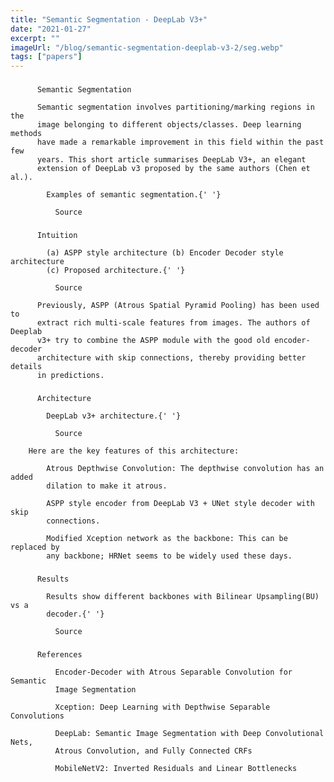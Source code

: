 ```yaml
---
title: "Semantic Segmentation - DeepLab V3+"
date: "2021-01-27"
excerpt: ""
imageUrl: "/blog/semantic-segmentation-deeplab-v3-2/seg.webp"
tags: ["papers"]
---
```


### 
          Semantic Segmentation

          Semantic segmentation involves partitioning/marking regions in the
          image belonging to different objects/classes. Deep learning methods
          have made a remarkable improvement in this field within the past few
          years. This short article summarises DeepLab V3+, an elegant
          extension of DeepLab v3 proposed by the same authors (Chen et al.).

            Examples of semantic segmentation.{' '}

              Source

### 
          Intuition

            (a) ASPP style architecture (b) Encoder Decoder style architecture
            (c) Proposed architecture.{' '}

              Source

          Previously, ASPP (Atrous Spatial Pyramid Pooling) has been used to
          extract rich multi-scale features from images. The authors of Deeplab
          v3+ try to combine the ASPP module with the good old encoder-decoder
          architecture with skip connections, thereby providing better details
          in predictions.

### 
          Architecture

            DeepLab v3+ architecture.{' '}

              Source

        Here are the key features of this architecture:

            Atrous Depthwise Convolution: The depthwise convolution has an added
            dilation to make it atrous.

            ASPP style encoder from DeepLab V3 + UNet style decoder with skip
            connections.

            Modified Xception network as the backbone: This can be replaced by
            any backbone; HRNet seems to be widely used these days.

### 
          Results

            Results show different backbones with Bilinear Upsampling(BU) vs a
            decoder.{' '}

              Source

### 
          References

              Encoder-Decoder with Atrous Separable Convolution for Semantic
              Image Segmentation

              Xception: Deep Learning with Depthwise Separable Convolutions

              DeepLab: Semantic Image Segmentation with Deep Convolutional Nets,
              Atrous Convolution, and Fully Connected CRFs

              MobileNetV2: Inverted Residuals and Linear Bottlenecks